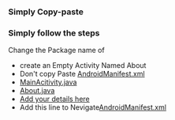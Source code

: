 
### Simply Copy-paste 
### Simply follow the steps

Change the Package name of
-  create an Empty Activity Named About
-  Don't copy Paste [AndroidManifest.xml](https://github.com/yeasin50/AssetsFor_/blob/c7f21c462f82cd3d7cd1c54b789461a6be8deac5/androidAssignemt2/AndroidManifest.xml#L13)
- [MainAcitivity.java](https://github.com/yeasin50/AssetsFor_/blob/c7f21c462f82cd3d7cd1c54b789461a6be8deac5/androidAssignemt2/MainActivity.java#L1)
- [About.java](https://github.com/yeasin50/AssetsFor_/blob/c7f21c462f82cd3d7cd1c54b789461a6be8deac5/androidAssignemt2/About.java#L1)
- [Add your details here](https://github.com/yeasin50/AssetsFor_/blob/c7f21c462f82cd3d7cd1c54b789461a6be8deac5/androidAssignemt2/activity_about.xml#L16)
- Add this line to Nevigate[AndroidManifest.xml](https://github.com/yeasin50/AssetsFor_/blob/c7f21c462f82cd3d7cd1c54b789461a6be8deac5/androidAssignemt2/AndroidManifest.xml#L13)
